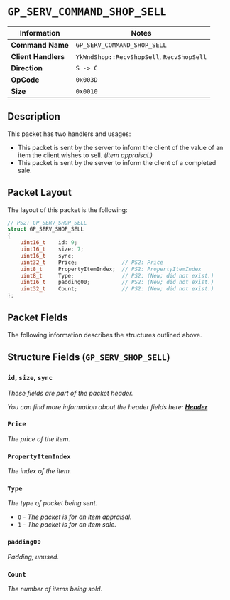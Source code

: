 # `GP_SERV_COMMAND_SHOP_SELL`

| Information               | Notes |
|---                        |---    |
| **Command Name**          | `GP_SERV_COMMAND_SHOP_SELL` |
| **Client Handlers**       | `YkWndShop::RecvShopSell`, `RecvShopSell` |
| **Direction**             | `S -> C` |
| **OpCode**                | `0x003D` |
| **Size**                  | `0x0010` |

## Description

This packet has two handlers and usages:

  - This packet is sent by the server to inform the client of the value of an item the client wishes to sell. _(Item appraisal.)_
  - This packet is sent by the server to inform the client of a completed sale.

## Packet Layout

The layout of this packet is the following:

```cpp
// PS2: GP_SERV_SHOP_SELL
struct GP_SERV_SHOP_SELL
{
    uint16_t    id: 9;
    uint16_t    size: 7;
    uint16_t    sync;
    uint32_t    Price;              // PS2: Price
    uint8_t     PropertyItemIndex;  // PS2: PropertyItemIndex
    uint8_t     Type;               // PS2: (New; did not exist.)
    uint16_t    padding00;          // PS2: (New; did not exist.)
    uint32_t    Count;              // PS2: (New; did not exist.)
};
```

## Packet Fields

The following information describes the structures outlined above.

## Structure Fields (`GP_SERV_SHOP_SELL`)

### `id`, `size`, `sync`

_These fields are part of the packet header._

_You can find more information about the header fields here: [**Header**](/world/HEADER.md)_

### `Price`

_The price of the item._

### `PropertyItemIndex`

_The index of the item._

### `Type`

_The type of packet being sent._

  - `0` - _The packet is for an item appraisal._
  - `1` - _The packet is for an item sale._

### `padding00`

_Padding; unused._

### `Count`

_The number of items being sold._

